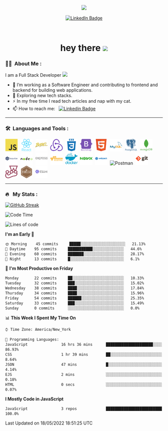 <p align="center"><img src="https://media.giphy.com/media/f6hnhHkks8bk4jwjh3/giphy.gif" width="175"/></p>
<p align="center">
<a href="https://www.linkedin.com/in/katy-feng/"><img src="https://img.shields.io/badge/LinkedIn-blue?style=for-the-badge&logo=linkedin&logoColor=white" alt="LinkedIn Badge"></a>
</p>
<p id="badges" align="center">
  <img src="https://komarev.com/ghpvc/?username=katyfsy&style=flat-square&color=blue" alt=""/>
</p>

<h1 align="center">hey there <img src="https://media.giphy.com/media/hvRJCLFzcasrR4ia7z/giphy.gif" width="30px"></h1>


### :woman_technologist: &nbsp;About Me :

I am a Full Stack Developer <img src="https://media.giphy.com/media/WUlplcMpOCEmTGBtBW/giphy.gif" width="30">

- 🔭 I’m working as a Software Engineer and contributing to frontend and backend for building web applications.
- 🌱 Exploring new tech stacks.
- ⚡ In my free time I read tech articles and nap with my cat.
- 📫 How to reach me: &nbsp; [![Linkedin Badge](https://img.shields.io/badge/-katyfsy-blue?style=flat&logo=Linkedin&logoColor=white)](https://www.linkedin.com/in/katy-feng/)

---

### 🛠 &nbsp;Languages and Tools :

<p>
<img src="https://github.com/devicons/devicon/blob/master/icons/javascript/javascript-original.svg" title="JavaScript" alt="JavaScript" width="40" height="40"/>&nbsp;
<img src="https://github.com/devicons/devicon/blob/master/icons/react/react-original-wordmark.svg" title="React" alt="React" width="40" height="40"/>&nbsp;
<img src="https://github.com/devicons/devicon/blob/master/icons/babel/babel-original.svg" title="Babel" alt="Babel" width="40" height="40"/>&nbsp;  
<img src="https://github.com/devicons/devicon/blob/master/icons/redux/redux-original.svg" title="Redux" alt="Redux " width="40" height="40"/>&nbsp;
<img src="https://github.com/devicons/devicon/blob/master/icons/css3/css3-plain-wordmark.svg"  title="CSS3" alt="CSS" width="40" height="40"/>&nbsp;
<img src="https://github.com/devicons/devicon/blob/master/icons/bootstrap/bootstrap-plain-wordmark.svg"  title="Bootstrap" alt="Bootstrap" width="40" height="40"/>&nbsp;
<img src="https://github.com/devicons/devicon/blob/master/icons/html5/html5-original.svg" title="HTML5" alt="HTML" width="40" height="40"/>&nbsp;
<img src="https://github.com/devicons/devicon/blob/master/icons/mysql/mysql-original-wordmark.svg" title="MySQL"  alt="MySQL" width="40" height="40"/>&nbsp;
<img src="https://github.com/devicons/devicon/blob/master/icons/postgresql/postgresql-plain-wordmark.svg" title="Postgresql"  alt="Postgresql" width="40" height="40"/>&nbsp;  
<img src="https://github.com/devicons/devicon/blob/master/icons/mongodb/mongodb-plain-wordmark.svg" title="Mongodb"  alt="Mongodb" width="40" height="40"/>&nbsp; 
<img src="https://github.com/devicons/devicon/blob/master/icons/sequelize/sequelize-plain-wordmark.svg" title="Sequelize"  alt="Sequelize" width="40" height="40"/>&nbsp; 
<img src="https://github.com/devicons/devicon/blob/master/icons/nodejs/nodejs-original-wordmark.svg" title="NodeJS" alt="NodeJS" width="40" height="40"/>&nbsp;
<img src="https://github.com/devicons/devicon/blob/master/icons/express/express-original-wordmark.svg" title="Express" alt="Express" width="40" height="40"/>&nbsp;
<img src="https://github.com/devicons/devicon/blob/master/icons/amazonwebservices/amazonwebservices-plain-wordmark.svg" title="AWS" alt="AWS" width="40" height="40"/>&nbsp;
<img src="https://github.com/devicons/devicon/blob/master/icons/docker/docker-plain-wordmark.svg" title="Docker" alt="Docker" width="40" height="40"/>&nbsp;
<img src="https://github.com/devicons/devicon/blob/master/icons/nginx/nginx-original.svg" title="Nginx" alt="Nginx" width="40" height="40"/>&nbsp;
<img src="https://github.com/devicons/devicon/blob/master/icons/webpack/webpack-plain-wordmark.svg" title="Webpack" alt="Webpack" width="40" height="40"/>&nbsp;
<img src="https://www.vectorlogo.zone/logos/getpostman/getpostman-icon.svg" title="Postman"  alt="Postman" width="40" height="40"/>&nbsp;
<img src="https://github.com/devicons/devicon/blob/master/icons/git/git-original-wordmark.svg" title="Git" **alt="Git" width="40" height="40"/>&nbsp;
<img src="https://github.com/devicons/devicon/blob/master/icons/jest/jest-plain.svg" title="Jest" **alt="Jest" width="40" height="40"/>&nbsp;
<img src="https://github.com/devicons/devicon/blob/master/icons/mocha/mocha-plain.svg" title="Mocha" **alt="Mocha" width="40" height="40"/>&nbsp;
<img src="https://github.com/devicons/devicon/blob/master/icons/eslint/eslint-original-wordmark.svg" title="Eslint" **alt="Eslint" width="40" height="40"/>&nbsp;

  
</p>


---

### 🔥 &nbsp; My Stats :
[![GitHub Streak](http://github-readme-streak-stats.herokuapp.com?user=katyfsy&theme=blue-green&background=000000)](https://git.io/streak-stats)

<!--START_SECTION:waka-->
![Code Time](http://img.shields.io/badge/Code%20Time-0%20secs-blue)

![Lines of code](https://img.shields.io/badge/From%20Hello%20World%20I%27ve%20Written-17%20Thousand%20lines%20of%20code-blue)

**I'm an Early 🐤** 

```text
🌞 Morning    45 commits     █████░░░░░░░░░░░░░░░░░░░░   21.13% 
🌆 Daytime    95 commits     ███████████░░░░░░░░░░░░░░   44.6% 
🌃 Evening    60 commits     ███████░░░░░░░░░░░░░░░░░░   28.17% 
🌙 Night      13 commits     █░░░░░░░░░░░░░░░░░░░░░░░░   6.1%

```
📅 **I'm Most Productive on Friday** 

```text
Monday       22 commits     ██░░░░░░░░░░░░░░░░░░░░░░░   10.33% 
Tuesday      32 commits     ███░░░░░░░░░░░░░░░░░░░░░░   15.02% 
Wednesday    38 commits     ████░░░░░░░░░░░░░░░░░░░░░   17.84% 
Thursday     34 commits     ████░░░░░░░░░░░░░░░░░░░░░   15.96% 
Friday       54 commits     ██████░░░░░░░░░░░░░░░░░░░   25.35% 
Saturday     33 commits     ███░░░░░░░░░░░░░░░░░░░░░░   15.49% 
Sunday       0 commits      ░░░░░░░░░░░░░░░░░░░░░░░░░   0.0%

```


📊 **This Week I Spent My Time On** 

```text
⌚︎ Time Zone: America/New_York

💬 Programming Languages: 
JavaScript               16 hrs 36 mins      █████████████████████░░░░   86.93% 
CSS                      1 hr 39 mins        ██░░░░░░░░░░░░░░░░░░░░░░░   8.64% 
JSON                     47 mins             █░░░░░░░░░░░░░░░░░░░░░░░░   4.14% 
EJS                      2 mins              ░░░░░░░░░░░░░░░░░░░░░░░░░   0.18% 
HTML                     0 secs              ░░░░░░░░░░░░░░░░░░░░░░░░░   0.07%

```

**I Mostly Code in JavaScript** 

```text
JavaScript               3 repos             █████████████████████████   100.0%

```



 Last Updated on 18/05/2022 18:51:25 UTC
<!--END_SECTION:waka-->
